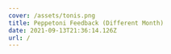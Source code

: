 ```yaml
---
cover: /assets/tonis.png
title: Peppetoni Feedback (Different Month)
date: 2021-09-13T21:36:14.126Z
url: /
---
```

